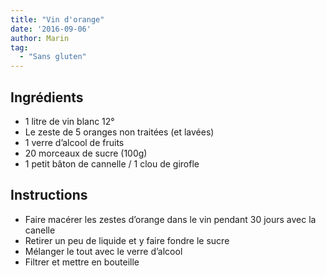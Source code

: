 ```yaml
---
title: "Vin d'orange"
date: '2016-09-06'
author: Marin
tag: 
  - "Sans gluten"
---
```

## Ingrédients
- 1 litre de vin blanc 12°
- Le zeste de 5 oranges non traitées (et lavées)
- 1 verre d’alcool de fruits
- 20 morceaux de sucre (100g)
- 1 petit bâton de cannelle / 1 clou de girofle

## Instructions
- Faire macérer les zestes d’orange dans le vin pendant 30 jours avec la canelle
- Retirer un peu de liquide et y faire fondre le sucre
- Mélanger le tout avec le verre d’alcool
- Filtrer et mettre en bouteille

